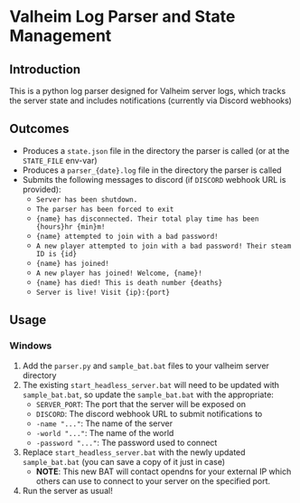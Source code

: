 # Valheim Log Parser and State Management

## Introduction
This is a python log parser designed for Valheim server logs, which tracks the server state and includes notifications (currently via Discord webhooks)

## Outcomes
- Produces a `state.json` file in the directory the parser is called (or at the `STATE_FILE` env-var)
- Produces a `parser_{date}.log` file in the directory the parser is called
- Submits the following messages to discord (if `DISCORD` webhook URL is provided):
    - `Server has been shutdown.`
    - `The parser has been forced to exit`
    - `{name} has disconnected. Their total play time has been {hours}hr {min}m!`
    - `{name} attempted to join with a bad password!`
    - `A new player attempted to join with a bad password! Their steam ID is {id}`
    - `{name} has joined!`
    - `A new player has joined! Welcome, {name}!`
    - `{name} has died! This is death number {deaths}`
    - `Server is live! Visit {ip}:{port}`

## Usage
### Windows
1. Add the `parser.py` and `sample_bat.bat` files to your valheim server directory
2. The existing `start_headless_server.bat` will need to be updated with `sample_bat.bat`, so update the `sample_bat.bat` with the appropriate:
    - `SERVER_PORT`: The port that the server will be exposed on
    - `DISCORD`: The discord webhook URL to submit notifications to
    - `-name "..."`: The name of the server
    - `-world "..."`: The name of the world
    - `-password "..."`: The password used to connect
3. Replace `start_headless_server.bat` with the newly updated `sample_bat.bat` (you can save a copy of it just in case)
    - **NOTE**: This new BAT will contact opendns for your external IP which others can use to connect to your server on the specified port.
4. Run the server as usual!
